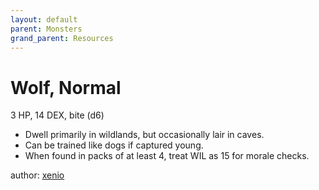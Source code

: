 ```yaml
---
layout: default
parent: Monsters
grand_parent: Resources
---
```


# Wolf, Normal
3 HP, 14 DEX, bite (d6)
- Dwell primarily in wildlands, but occasionally lair in caves.
-   Can be trained like dogs if captured young.
-   When found in packs of at least 4, treat WIL as 15 for morale checks.

author: [xenio](https://xenioinabottle.blogspot.com)
